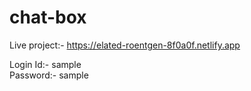 # chat-box


Live project:- https://elated-roentgen-8f0a0f.netlify.app

Login Id:- sample
<br/>
Password:- sample
